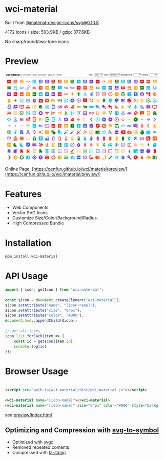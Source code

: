 # wci-material
Built from [@material-design-icons/svg@0.10.8](https://github.com/marella/material-design-icons)  

4172 icons / size: 503.9KB / gzip: 377.6KB  

No sharp/round/two-tone icons

# Preview
![screenshot](preview/screenshot.png)

Online Page: [https://cenfun.github.io/wci/material/preview/](https://cenfun.github.io/wci/material/preview/)

# Features
* Web Components
* Vector SVG Icons 
* Customize Size/Color/Background/Radius
* High Compressed Bundle
# Installation
```sh
npm install wci-material
```
# API Usage
```js
import { icon, getIcon } from "wci-material";

const $icon = document.createElement("wci-material");
$icon.setAttribute("name", "[icon-name]");
$icon.setAttribute("size", "64px");
$icon.setAttribute("color", "#000");
document.body.appendChild($icon);

// get all icons
icon.list.forEach(item => {
    const ic = getIcon(item.id);
    console.log(ic)
});
```
# Browser Usage
```html

<script src="path-to/wci-material/dist/wci-material.js"></script>

<wci-material name="[icon-name]"></wci-material>
<wci-material name="[icon-name]" size="64px" color="#000" style="background:#f5f5f5;"></wci-material>
```
see [preview/index.html](preview/index.html)

## Optimizing and Compression with [svg-to-symbol](https://github.com/cenfun/svg-to-symbol)
* Optimized with [svgo](https://github.com/svg/svgo)
* Removed repeated contents
* Compressed with [lz-string](https://github.com/pieroxy/lz-string)